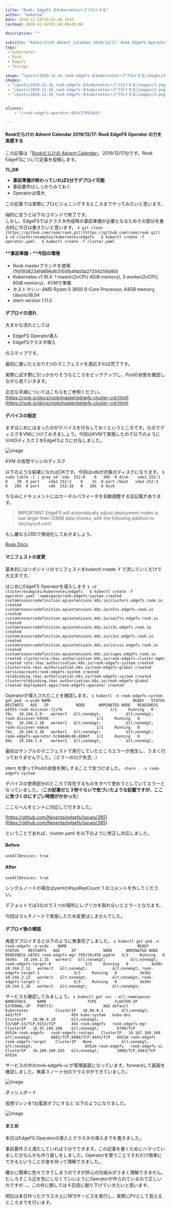 ```yaml
---
title: "Rook: EdgeFS をKubernetesへデプロイする"
author: "makotow"
date: 2019-12-16T16:42:40.764Z
lastmod: 2020-01-04T01:44:00+09:00

description: ""

subtitle: "Rookだらけの Advent Calendar 2019/12/17: Rook EdgeFS Operator の力を実感する"
tags:
 - Kubernetes
 - Rook
 - Edgefs
 - Storage

image: "/posts/2019-12-16_rook-edgefs-をkubernetesへデプロイする/images/1.png" 
images:
 - "/posts/2019-12-16_rook-edgefs-をkubernetesへデプロイする/images/1.png"
 - "/posts/2019-12-16_rook-edgefs-をkubernetesへデプロイする/images/2.png"
 - "/posts/2019-12-16_rook-edgefs-をkubernetesへデプロイする/images/3.png"


aliases:
    - "/rook-edgefs-operator-6b3c379519c8"

---
```


#### Rookだらけの Advent Calendar 2019/12/17: Rook EdgeFS Operator の力を実感する

この記事は「[Rookだらけの Advent Calendar](https://qiita.com/advent-calendar/2019/rook)」 2019/12/17分です。Rook EdgeFSについて記事を投稿します。

**TL;DR**

*   **事前準備が終わっていれば3分でデプロイ可能**
*   事前要件はしっかりみておく
*   Operatorは偉大

この記事では実際にプロビジョニングするところまでやってみたいと思います。

端的に言うと以下のコマンドで終了です。  
しかし、EdgeFSではクラスタ作成時の事前準備が必要となるためその部分を重点的に今日は書きたいと思います。
`$ git clone [https://github.com/rook/rook.git](https://github.com/rook/rook.git)  
$ cd cluster/examples/kubernetes/edgefs  
$ kubectl create -f operator.yaml  
$ kubectl create -f cluster.yaml`

#### **事前準備・**今回の環境

*   Rook masterブランチを使用 (1fd1938234fd896d63150fb4fdd3a27204256d90)
*   Kubernetes v1.16.4: 1 master(2vCPU 4GiB memory), 3 worker(2vCPU, 8GiB memory)、KVMで準備
*   ホストマシン: AMD Ryzen 5 3600 6-Core Processor, 64GB memory, Ubuntu18.04
*   stern version 1.11.0

#### デプロイの流れ

大まかな流れとしては

*   EdgeFS Operator導入
*   EdgeFSクラスタ導入

のステップです。

最初に書いたとおり3つのマニフェストを適応すれば完了です。

実際に試す際に引っかかりそうなところをピックアップし、Podの状態を確認しながら見ていきます。

正式な手順についてはこちらをご参照ください。[https://rook.io/docs/rook/master/edgefs-cluster-crd.html](https://rook.io/docs/rook/master/edgefs-cluster-crd.html)

#### デバイスの設定

まずはじめにはまったのがデバイスを付与しておくというところです。なのでディスクをVMにつけておきましょう。今回はKVMで実施したので以下のようにVirtIOディスク２をEdgeFSように付与しました。




![image](/posts/2019-12-16_rook-edgefs-をkubernetesへデプロイする/images/1.png#layoutTextWidth)

KVM の仮想マシンのディスク



以下のような結果になればOKです。今回はvdbが対象のディスクになります。
`$ sudo lsblk -l | grep vd``vda  252:0    0   30G  0 disk   
vda1 252:1    0    1M  0 part   
vda2 252:2    0    1G  0 part /boot  
vda3 252:3    0   29G  0 part   
vdb  252:16   0   10G  0 disk`

ちなみにドキュメントにはカーネルパラメータを自動調整する旨記載があります。
> IMPORTANT EdgeFS will automatically adjust deployment nodes to use larger then 128KB data chunks, with the following addition to /etc/sysctl.conf:

もし嫌ならCRDで無効化しておきましょう。

[Rook Docs](https://rook.io/docs/rook/master/edgefs-cluster-crd.html)


#### マニフェストの変更

基本的にはリポジトリのマニフェストをkubectl create -f で流していくだけで大丈夫です。

はじめにEdgeFS Operatorを導入します
`$ cd cluster/examples/kubernetes/edgefs  
$ kubectl create -f operator.yaml``namespace/rook-edgefs-system created customresourcedefinition.apiextensions.k8s.io/clusters.edgefs.rook.io created customresourcedefinition.apiextensions.k8s.io/nfss.edgefs.rook.io created customresourcedefinition.apiextensions.k8s.io/swifts.edgefs.rook.io created customresourcedefinition.apiextensions.k8s.io/s3s.edgefs.rook.io created customresourcedefinition.apiextensions.k8s.io/s3xs.edgefs.rook.io created customresourcedefinition.apiextensions.k8s.io/iscsis.edgefs.rook.io created customresourcedefinition.apiextensions.k8s.io/isgws.edgefs.rook.io created clusterrole.rbac.authorization.k8s.io/rook-edgefs-cluster-mgmt created role.rbac.authorization.k8s.io/rook-edgefs-system created clusterrole.rbac.authorization.k8s.io/rook-edgefs-global created serviceaccount/rook-edgefs-system created rolebinding.rbac.authorization.k8s.io/rook-edgefs-system created clusterrolebinding.rbac.authorization.k8s.io/rook-edgefs-global created deployment.apps/rook-edgefs-operator created`

Operatorが導入されたことを確認します。
`❯ kubectl -n rook-edgefs-system get pod -o wide NAME                                    READY   STATUS    RESTARTS   AGE   IP            NODE      NOMINATED NODE   READINESS GATES rook-discover-7jvfk                     1/1     Running   0          76s   10.244.2.9    worker3   &lt;none&gt;           &lt;none&gt; rook-discover-h95k6                     1/1     Running   0          76s   10.244.1.10   worker2   &lt;none&gt;           &lt;none&gt; rook-discover-nmksm                     1/1     Running   0          76s   10.244.3.10   worker1   &lt;none&gt;           &lt;none&gt; rook-edgefs-operator-5c94848c48-dd84f   1/1     Running   0          84s   10.244.1.9    worker2   &lt;none&gt;           &lt;none&gt;`

最初はサンプルのマニフェストで実行していたところエラーが発生し、うまく行っておりませんでした。（エラーのログ失念…）

stern を使ってPodの状態を関しすることで気づけました。
`stern . -n rook-edgefs-system`

デバイスの使用部分のところで存在するものをすべて使おうとしていてエラーとなっていました。（**この記事だと３秒ぐらいで気づいたような記載ですが、ここに気づくのにすごい時間がかかった**）

ここらへんをヒントに対応して行きました。

[https://github.com/Nexenta/edgefs/issues/385](https://github.com/Nexenta/edgefs/issues/385)

ということであれば、cluster.yaml を以下のように修正し対応しました。

#### Before
`useAllDevices: true`

#### After
`useAllDevices: true`

シングルノードの場合はyamlの#sysRepCount: 1 のコメントを外してください。

デフォルトでは3なので３つの場所にレプリカを取れないとエラーとなります。

今回はマルチノードで実施したため変更はしませんでした。

#### デプロイ後の確認

再度デプロイすると以下のように無事完了しました。
`❯ kubectl get pod -n rook-edgefs -o wide   
NAME                               READY   STATUS    RESTARTS   AGE     IP            NODE      NOMINATED NODE   READINESS GATES rook-edgefs-mgr-795c59c456-pgdrm   3/3     Running   0          3m30s   10.244.1.15   worker2   &lt;none&gt;           &lt;none&gt; rook-edgefs-target-0               3/3     Running   0          3m30s   10.244.2.12   worker3   &lt;none&gt;           &lt;none&gt; rook-edgefs-target-1               3/3     Running   0          3m30s   10.244.3.13   worker1   &lt;none&gt;           &lt;none&gt; rook-edgefs-target-2               3/3     Running   0          3m30s   10.244.1.16   worker2   &lt;none&gt;           &lt;none&gt;`

サービスも確認してみましょう。
`❯ kubectl get svc --all-namespaces NAMESPACE     NAME                  TYPE        CLUSTER-IP       EXTERNAL-IP   PORT(S)                      AGE default       kubernetes            ClusterIP   10.96.0.1        &lt;none&gt;        443/TCP                      45h kube-system   kube-dns              ClusterIP   10.96.0.10       &lt;none&gt;        53/UDP,53/TCP,9153/TCP       45h rook-edgefs   rook-edgefs-mgr       ClusterIP   10.97.189.186    &lt;none&gt;        6789/TCP                     6h52m rook-edgefs   rook-edgefs-restapi   ClusterIP   10.107.169.160   &lt;none&gt;        8881/TCP,8080/TCP,4443/TCP   6h52m rook-edgefs   rook-edgefs-target    ClusterIP   None             &lt;none&gt;        &lt;none&gt;                       6h52m rook-edgefs   rook-edgefs-ui        ClusterIP   10.108.180.155   &lt;none&gt;        3000/TCP,3443/TCP            6h52m`

サービスの中のrook-edgefs-ui が管理画面になっています。forwardして画面を確認しました。無事３ノード分のクラスタができていました。




![image](/posts/2019-12-16_rook-edgefs-をkubernetesへデプロイする/images/2.png#layoutTextWidth)

ダッシュボード



仮想マシンを1台電源オフにすると 以下のようになりました。




![image](/posts/2019-12-16_rook-edgefs-をkubernetesへデプロイする/images/3.png#layoutTextWidth)



#### まとめ

本日はEdgeFS Operatorの導入とクラスタの導入までを書きました。

事前要件さえ満たしていれば３分でできます。この記事を書くためにハマっていましたがなんかも作り直しをしました。Operatorを使うことでそれだけ簡単にできるということが身を持って理解できました。

確かに簡単に色々できてしまうのですが肝心の仕組みがうまく理解できません。むしろそこら辺を気にしなくていいようにOperatorが作られているので正しいのですが…。この件に関しては４日目に掘り下げていきたいと思います。

明日は本日作ったクラスタ上にNFSサービスを実行し、実際にPVとして見えるところまでを行います。
